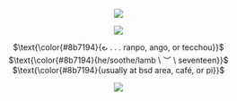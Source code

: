 <p align="center">
<img src="https://files.catbox.moe/ot8xll.png"/>
</p>

<p align="center">
<img src="https://files.catbox.moe/92sqg4.png"/>
</p>

<p align="center">
$\text{\color{#8b7194}{౿ . . . ranpo, ango, or tecchou}}$ <br>
$\text{\color{#8b7194}{he/soothe/lamb \ ︶ \ seventeen}}$ <br>
$\text{\color{#8b7194}{usually at bsd area, café, or pi}}$ 
</p>

<p align="center">
<img src="https://files.catbox.moe/2q3kx4.png"/>
</p>
